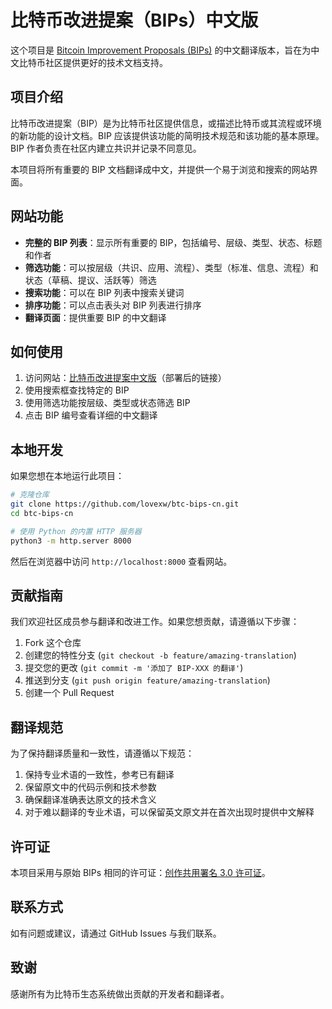 # 比特币改进提案（BIPs）中文版

这个项目是 [Bitcoin Improvement Proposals (BIPs)](https://github.com/bitcoin/bips) 的中文翻译版本，旨在为中文比特币社区提供更好的技术文档支持。

## 项目介绍

比特币改进提案（BIP）是为比特币社区提供信息，或描述比特币或其流程或环境的新功能的设计文档。BIP 应该提供该功能的简明技术规范和该功能的基本原理。BIP 作者负责在社区内建立共识并记录不同意见。

本项目将所有重要的 BIP 文档翻译成中文，并提供一个易于浏览和搜索的网站界面。

## 网站功能

- **完整的 BIP 列表**：显示所有重要的 BIP，包括编号、层级、类型、状态、标题和作者
- **筛选功能**：可以按层级（共识、应用、流程）、类型（标准、信息、流程）和状态（草稿、提议、活跃等）筛选
- **搜索功能**：可以在 BIP 列表中搜索关键词
- **排序功能**：可以点击表头对 BIP 列表进行排序
- **翻译页面**：提供重要 BIP 的中文翻译

## 如何使用

1. 访问网站：[比特币改进提案中文版](https://btc-bips-cn.pages.dev)（部署后的链接）
2. 使用搜索框查找特定的 BIP
3. 使用筛选功能按层级、类型或状态筛选 BIP
4. 点击 BIP 编号查看详细的中文翻译

## 本地开发

如果您想在本地运行此项目：

```bash
# 克隆仓库
git clone https://github.com/lovexw/btc-bips-cn.git
cd btc-bips-cn

# 使用 Python 的内置 HTTP 服务器
python3 -m http.server 8000
```

然后在浏览器中访问 `http://localhost:8000` 查看网站。

## 贡献指南

我们欢迎社区成员参与翻译和改进工作。如果您想贡献，请遵循以下步骤：

1. Fork 这个仓库
2. 创建您的特性分支 (`git checkout -b feature/amazing-translation`)
3. 提交您的更改 (`git commit -m '添加了 BIP-XXX 的翻译'`)
4. 推送到分支 (`git push origin feature/amazing-translation`)
5. 创建一个 Pull Request

## 翻译规范

为了保持翻译质量和一致性，请遵循以下规范：

1. 保持专业术语的一致性，参考已有翻译
2. 保留原文中的代码示例和技术参数
3. 确保翻译准确表达原文的技术含义
4. 对于难以翻译的专业术语，可以保留英文原文并在首次出现时提供中文解释

## 许可证

本项目采用与原始 BIPs 相同的许可证：[创作共用署名 3.0 许可证](https://creativecommons.org/licenses/by/3.0/)。

## 联系方式

如有问题或建议，请通过 GitHub Issues 与我们联系。

## 致谢

感谢所有为比特币生态系统做出贡献的开发者和翻译者。
